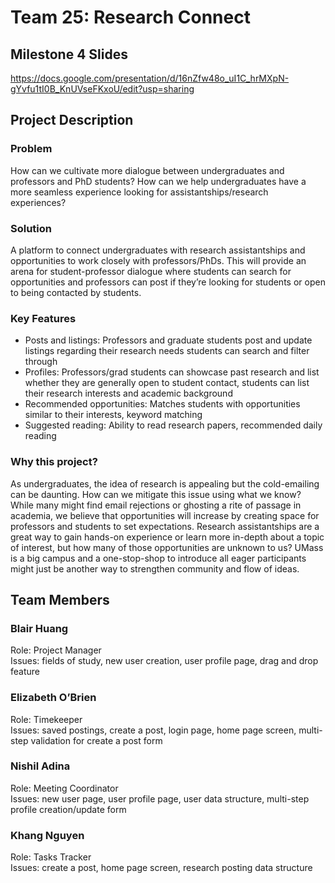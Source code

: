 ﻿# Team 25: Research Connect
## Milestone 4 Slides
https://docs.google.com/presentation/d/16nZfw48o_uI1C_hrMXpN-gYvfu1tI0B_KnUVseFKxoU/edit?usp=sharing

## Project Description

### Problem
How can we cultivate more dialogue between undergraduates and professors and PhD students? How can we help undergraduates have a more seamless experience looking for assistantships/research experiences? 

### Solution
A platform to connect undergraduates with research assistantships and opportunities to work closely with professors/PhDs.  This will provide an arena for student-professor dialogue where students can search for opportunities and professors can post if they’re looking for students or open to being contacted by students.


### Key Features
- Posts and listings: Professors and graduate students post and update listings regarding their research needs students can search and filter through 
- Profiles: Professors/grad students can showcase past research and list whether they are generally open to student contact, students can list their research interests and academic background 
- Recommended opportunities: Matches students with opportunities similar to their interests, keyword matching 
- Suggested reading: Ability to read research papers, recommended daily reading

### Why this project?
As undergraduates, the idea of research is appealing but the cold-emailing can be daunting. How can we mitigate this issue using what we know? While many might find email rejections or ghosting a rite of passage in academia, we believe that opportunities will increase by creating space for professors and students to set expectations. Research assistantships are a great way to gain hands-on experience or learn more in-depth about a topic of interest, but how many of those opportunities are unknown to us? UMass is a big campus and a one-stop-shop to introduce all eager participants might just be another way to strengthen community and flow of ideas.

## Team Members

### Blair Huang
Role: Project Manager\
Issues: fields of study, new user creation, user profile page, drag and drop feature

### Elizabeth O’Brien
Role: Timekeeper\
Issues: saved postings, create a post, login page, home page screen, multi-step validation for create a post form 

### Nishil Adina
Role: Meeting Coordinator\
Issues: new user page, user profile page, user data structure, multi-step profile creation/update form

### Khang Nguyen
Role: Tasks Tracker\
Issues: create a post, home page screen, research posting data structure
